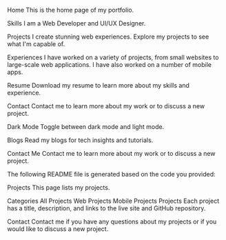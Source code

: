 Home
This is the home page of my portfolio.

Skills
I am a Web Developer and UI/UX Designer.

Projects
I create stunning web experiences. Explore my projects to see what I'm capable of.

Experiences
I have worked on a variety of projects, from small websites to large-scale web applications. I have also worked on a number of mobile apps.

Resume
Download my resume to learn more about my skills and experience.

Contact
Contact me to learn more about my work or to discuss a new project.

Dark Mode
Toggle between dark mode and light mode.

Blogs
Read my blogs for tech insights and tutorials.

Contact Me
Contact me to learn more about my work or to discuss a new project.

The following README file is generated based on the code you provided:

Projects
This page lists my projects.

Categories
All Projects
Web Projects
Mobile Projects
Projects
Each project has a title, description, and links to the live site and GitHub repository.

Contact
Contact me if you have any questions about my projects or if you would like to discuss a new project.
